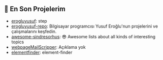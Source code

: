 ## 🚀 En Son Projelerim

<!--START_SECTION:repos-->
- [erogluyusuf](https://github.com/erogluyusuf/erogluyusuf): step
- [erogluyusuf-repo](https://github.com/erogluyusuf/erogluyusuf-repo): Bilgisayar programcısı Yusuf Eroğlu'nun projelerini ve çalışmalarını keşfedin.
- [awesome-sindresorhus](https://github.com/erogluyusuf/awesome-sindresorhus): 😎 Awesome lists about all kinds of interesting topics
- [webpageMailScripper](https://github.com/erogluyusuf/webpageMailScripper): Açıklama yok
- [elementfinder](https://github.com/erogluyusuf/elementfinder): element-finder
<!--END_SECTION:repos-->
